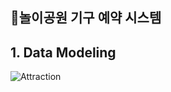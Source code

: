 ## 🚂놀이공원 기구 예약 시스템

## 1. Data Modeling
![Attraction](https://user-images.githubusercontent.com/57335699/130541157-dd8fde11-2f02-48e6-b5e9-0b2f201a71d7.PNG)


